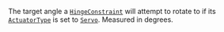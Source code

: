 The target angle a [`HingeConstraint`](https://create.roblox.com/docs/reference/engine/classes/HingeConstraint) will attempt to rotate to if
its [`ActuatorType`](https://create.roblox.com/docs/reference/engine/classes/HingeConstraint#ActuatorType) is set to
[`Servo`](https://create.roblox.com/docs/reference/engine/enums/ActuatorType). Measured in degrees.